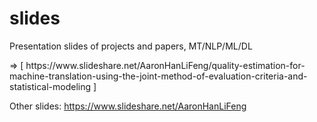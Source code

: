 # slides
Presentation slides of projects and papers, MT/NLP/ML/DL

<Quality Estimation for Machine Translation Using the Joint Method of Evaluation Criteria and Statistical Modeling >
=> [ https://www.slideshare.net/AaronHanLiFeng/quality-estimation-for-machine-translation-using-the-joint-method-of-evaluation-criteria-and-statistical-modeling ]



Other slides:
https://www.slideshare.net/AaronHanLiFeng

